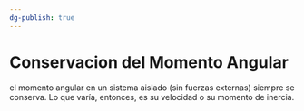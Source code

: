 ```yaml
---
dg-publish: true
---
```

# Conservacion del Momento Angular
el momento angular en un sistema aislado (sin fuerzas externas) siempre se conserva. Lo que varía, entonces, es su velocidad o su momento de inercia. 